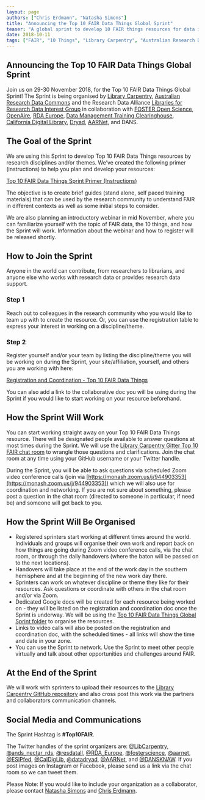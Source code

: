 ```yaml
---
layout: page
authors: ["Chris Erdmann", "Natasha Simons"]
title: "Announcing the Top 10 FAIR Data Things Global Sprint"
teaser: "A global sprint to develop 10 FAIR things resources for data in different disciplines"
date: 2018-10-11
tags: ["FAIR", "10 Things", "Library Carpentry", "Australian Research Data Commons", "Sprint"]
---
```


## Announcing the Top 10 FAIR Data Things Global Sprint  

Join us on 29-30 November 2018, for the Top 10 FAIR Data Things Global Sprint! The Sprint is being organised by 
[Library Carpentry](https://librarycarpentry.org/), [Australian Research Data Commons](https://ardc.edu.au/) and the 
Research Data Alliance [Libraries for Research Data Interest Group](https://www.rd-alliance.org/groups/libraries-research-data.html) 
in collaboration with [FOSTER Open Science](https://www.fosteropenscience.eu/), [OpenAire](https://www.openaire.eu/), 
[RDA Europe](https://www.rd-alliance.org/rda-europe), [Data Management Training Clearinghouse](http://dmtclearinghouse.esipfed.org/), 
[California Digital Library](https://www.cdlib.org/), [Dryad](http://datadryad.org/), [AARNet](https://www.aarnet.edu.au/), and DANS.  

## The Goal of the Sprint  

We are using this Sprint to develop Top 10 FAIR Data Things resources by research disciplines and/or themes. 
We’ve created the following primer (instructions) to help you plan and develop your resources:  

[Top 10 FAIR Data Things Sprint Primer (Instructions)](https://docs.google.com/document/d/1TwJyButvAVEz5tCq_bdzD6kdKMvy0wiVLuE3uNbR7Bs/edit?usp=sharing)  

The objective is to create brief guides (stand alone, self paced training materials) that can be used by the 
research community to understand FAIR in different contexts as well as some initial steps to consider.

We are also planning an introductory webinar in mid November, where you can familiarize yourself with the topic of 
FAIR data, the 10 things, and how the Sprint will work. Information about the webinar and how to register will be released 
shortly.  

## How to Join the Sprint  

Anyone in the world can contribute, from researchers to librarians, and anyone else who works with research data or 
provides research data support.  

### Step 1  

Reach out to colleagues in the research community who you would like to team up with to create the resource. Or, you can 
use the registration table to express your interest in working on a discipline/theme.  

### Step 2  

Register yourself and/or your team by listing the discipline/theme you will be working on during the Sprint, your 
site/affiliation, yourself, and others you are working with here:  

[Registration and Coordination - Top 10 FAIR Data Things](https://docs.google.com/document/d/1jm--vzQNeU7DJOqlNqoXbRLWhsTdLghDtqH-5tpVVpw/edit?usp=sharing)

You can also add a link to the collaborative doc you will be using during the Sprint if you would like to start working on 
your resource beforehand.

## How the Sprint Will Work   

You can start working straight away on your Top 10 FAIR Data Things resource. There will be designated people available to 
answer questions at most times during the Sprint. We will use the [Library Carpentry Gitter Top 10 FAIR chat room](https://gitter.im/LibraryCarpentry/Top10FAIR) to wrangle those questions and clarifications. Join the chat room at any time using your GitHub username or your Twitter handle. 

During the Sprint, you will be able to ask questions via scheduled Zoom video conference calls (join via [https://monash.zoom.us/j/944903353](https://monash.zoom.us/j/944903353)) which we will also use for coordination and networking. If you are not sure about something, please post a question in the chat room (directed to someone in particular, if need be) and someone will get back to you.

## How the Sprint Will Be Organised  

* Registered sprinters start working at different times around the world. Individuals and groups will organise their own 
work and report back on how things are going during Zoom video conference calls, via the chat room, or through the daily 
handovers (where the baton will be passed on to the next locations). 
* Handovers will take place at the end of the work day in the southern hemisphere and at the beginning of the new work day 
there.
* Sprinters can work on whatever discipline or theme they like for their resources. Ask questions or coordinate with 
others in the chat room and/or via Zoom.
* Dedicated Google docs will be created for each resource being worked on - they will be listed on the 
registration and coordination doc once the Sprint is underway. We will be using the [Top 10 FAIR Data Things Global Sprint folder](https://drive.google.com/drive/folders/1CYNd_kFnf954aKYGiph_j8gZnqBBi_9P) to organise the resources. 
* Links to video calls will also be posted on the registration and coordination doc, with the scheduled times - all links 
will show the time and date in your zone.
* You can use the Sprint to network. Use the Sprint to meet other people virtually and talk about other opportunities 
and challenges around FAIR.

## At the End of the Sprint  

We will work with sprinters to upload their resources to the [Library Carpentry GitHub repository](https://github.com/LibraryCarpentry) 
and also cross post this work via the partners and collaborators communication channels.

## Social Media and Communications  

The Sprint Hashtag is **#Top10FAIR**. 

The Twitter handles of the sprint organizers are: [@LibCarpentry](https://twitter.com/LibCarpentry), 
[@ands_nectar_rds](https://twitter.com/ands_nectar_rds), [@resdatall](https://twitter.com/resdatall), 
[@RDA_Europe](https://twitter.com/RDA_Europe), [@fosterscience](https://twitter.com/fosterscience), 
[@aarnet](https://twitter.com/aarnet), [@ESIPfed](https://twitter.com/ESIPfed), [@CalDigLib](https://twitter.com/CalDigLib), 
[@datadryad](https://twitter.com/datadryad), [@AARNet](https://twitter.com/AARNet), and [@DANSKNAW](https://twitter.com/DANSKNAW). If you post images on Instagram or Facebook, please send us a link via the 
chat room so we can tweet them.  
  
Please Note: If you would like to include your organization as a collaborator, please contact [Natasha Simons](natasha.simons@ands.org.au) and [Chris Erdmann](chris@carpentries.org).
